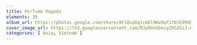 ```yaml
---
title: Perfume Pagoda
elements: 35
album_url: https://photos.google.com/share/AF1QipOqJcm6l9WvOqfitblE99OLxz21tvPDJzx7xxxH85NXDyDxjN-Wu33WwDwJHVcpdg?key=eEtIQXJ1bXc1eFFydC13MlVvQk9peG1jY2dtVklB
cover_image_url: https://lh3.googleusercontent.com/MJp0OnGbevyZHSZGiJ-8LdMTYXgGqDcTAc4lFhlDBpFyNLYD2CxmHNks0e1vE39oG-4gbAfSdCnhkQTTkiL91I2fwetSxGX94IX0ScWABaBySacOnEK7YohlSngW6QJ-V8hx3uN-q-QQ4HLKfG_fsL-qoSiy5bupEzyqD7lLs7QQ8usVmQojMI47vzq0pui754YufIeIc0ZHjaYCerb74N21aDSTELmo507Vc_O5For5Vd-qjjdlaFvFR764aIvLIFO5ZQHhXsIGJ8ZKy3gr4cOo72SfE5VDLSY9upmUjdEjJiiptFtQQdkWQ9fStpIrOCS6VBypN63Py73Lh0lh51Cfs6qorCn8MzFrkYiN_p5ezPOao2vW36vmEqcqbjBi3G9AbUWhl9_VcCzmoWxk0p7QYnD510P13YPR-O_d679IQmQGTiKWmwssZtEcrt8ryDuqUP23x-BdDtiXGT1Ek0ABEnw-xElDguyN5iZyPdfRwqiuXnE-KweidMX5SRU1q410YRt4zAEQqmKDwDcHYsgpmLQlNB6bTqPrJbRwMlYCMU7TMxV2wSSn7FDtEybJgatuf38s62XhVSpd7LcQTAcXjo9m642CrSKOzQ4zN0e0zSZMRWyphvznF_gZH2jDDeCNmgKd-XkzvvH73o79et_xUA=s195-p-k-no
categories: [ Asia, Vietnam ]
---
```

